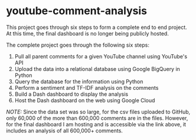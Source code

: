 # youtube-comment-analysis
This project goes through six steps to form a complete end to end project.  At this time, the final dashboard is no longer being publicly hosted.

The complete project goes through the following six steps:
1. Pull all parent comments for a given YouTube channel using YouTube's API
2. Upload the data into a relational database using Google BigQuery in Python
3. Query the database for the information using Python
4. Perform a sentiment and TF-IDF analysis on the comments
5. Build a Dash dashboard to display the analysis
6. Host the Dash dashboard on the web using Google Cloud

*NOTE:* Since the data set was so large, for the csv files uploaded to GitHub, only 60,000 of the more than 600,000 comments are in the files.  However, for the final dashboard I am hosting and is accessible via the link above, it includes an analysis of all 600,000+ comments.
